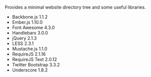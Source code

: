 

Provides a minimal website directory tree and some useful libraries.

* Backbone.js 1.1.2
* Ember.js 1.10.0
* Font Awesome 4.3.0
* Handlebars 3.0.0
* jQuery 2.1.3
* LESS 2.3.1
* Mustache.js 1.1.0
* RequireJS 2.1.16
* RequireJS Text 2.0.12
* Twitter Bootstrap 3.3.2
* Underscore 1.8.2

